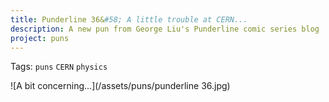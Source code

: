 ```yaml
---
title: Punderline 36&#58; A little trouble at CERN...
description: A new pun from George Liu's Punderline comic series blog
project: puns
---
```

Tags: `puns` `CERN` `physics`

![A bit concerning...](/assets/puns/punderline 36.jpg)
